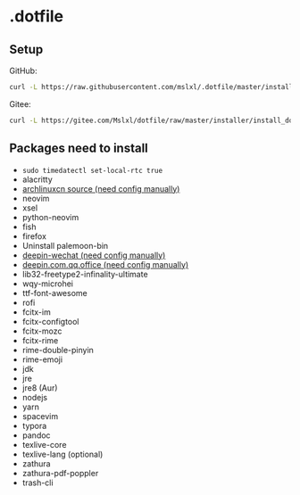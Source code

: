 # .dotfile

## Setup

GitHub:
```bash
curl -L https://raw.githubusercontent.com/mslxl/.dotfile/master/installer/install_dotfile.sh | bash
```

Gitee:

```bash
curl -L https://gitee.com/Mslxl/dotfile/raw/master/installer/install_dotfile.sh | bash
```

## Packages need to install
* `sudo timedatectl set-local-rtc true`
* alacritty
* [archlinuxcn source (need config manually)](https://mirror.tuna.tsinghua.edu.cn/help/archlinuxcn/)
* neovim
* xsel
* python-neovim
* fish
* firefox
* Uninstall palemoon-bin
* [deepin-wechat (need config manually)](https://aur.archlinux.org/packages/deepin-wine-wechat/)
* [deepin.com.qq.office (need config manually)](https://aur.archlinux.org/packages/deepin.com.qq.office/)
* lib32-freetype2-infinality-ultimate
* wqy-microhei
* ttf-font-awesome
* rofi
* fcitx-im
* fcitx-configtool
* fcitx-mozc
* fcitx-rime
* rime-double-pinyin
* rime-emoji
* jdk
* jre
* jre8 (Aur)
* nodejs
* yarn
* spacevim
* typora
* pandoc
* texlive-core
* texlive-lang (optional)
* zathura
* zathura-pdf-poppler
* trash-cli
